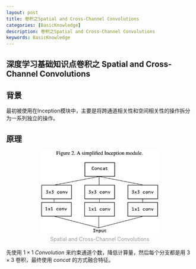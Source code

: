 ```yaml
---
layout: post
title: 卷积之Spatial and Cross-Channel Convolutions
categories: [BasicKnowledge]
description: 卷积之Spatial and Cross-Channel Convolutions
keywords: BasicKnowledge
---
```



深度学习基础知识点卷积之 Spatial and Cross-Channel Convolutions
---


## 背景
最初被使用在Inception模块中，主要是将跨通道相关性和空间相关性的操作拆分为一系列独立的操作。

## 原理
<center>
    <img 
    src="https://github.com/lovejing0306/Images/blob/master/DeepLearning/Skill/Convolution/SpatialAndCross-ChannelConvolutions.jpg?raw=true"
    width="320" height="" />
    <br>
    <div style="color:orange; border-bottom: 1px solid #d9d9d9;
    display: inline-block;
    color: #999;
    padding: 2px;">Spatial and Cross-Channel Convolutions</div>
</center>

先使用 $1 \times 1 \ Convolution$ 来约束通道个数，降低计算量，然后每个分支都是用 $3 \times 3$ 卷积，最终使用 $concat$ 的方式融合特征。
